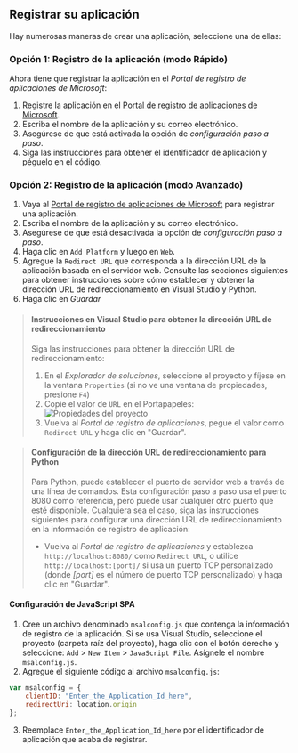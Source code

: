 
## <a name="register-your-application"></a>Registrar su aplicación

Hay numerosas maneras de crear una aplicación, seleccione una de ellas:

### <a name="option-1-register-your-application-express-mode"></a>Opción 1: Registro de la aplicación (modo Rápido)
Ahora tiene que registrar la aplicación en el *Portal de registro de aplicaciones de Microsoft*:

1.  Registre la aplicación en el [Portal de registro de aplicaciones de Microsoft](https://apps.dev.microsoft.com/portal/register-app?appType=singlePageApp&appTech=javascriptSpa&step=configure).
2.  Escriba el nombre de la aplicación y su correo electrónico.
3.  Asegúrese de que está activada la opción de *configuración paso a paso*.
4.  Siga las instrucciones para obtener el identificador de aplicación y péguelo en el código.

### <a name="option-2-register-your-application-advanced-mode"></a>Opción 2: Registro de la aplicación (modo Avanzado)

1. Vaya al [Portal de registro de aplicaciones de Microsoft](https://apps.dev.microsoft.com/portal/register-app) para registrar una aplicación.
2. Escriba el nombre de la aplicación y su correo electrónico. 
3. Asegúrese de que está desactivada la opción de *configuración paso a paso*.
4.  Haga clic en `Add Platform` y luego en `Web`.
5. Agregue la `Redirect URL` que corresponda a la dirección URL de la aplicación basada en el servidor web. Consulte las secciones siguientes para obtener instrucciones sobre cómo establecer y obtener la dirección URL de redireccionamiento en Visual Studio y Python.
6. Haga clic en *Guardar*

> #### <a name="visual-studio-instructions-for-obtaining-redirect-url"></a>Instrucciones en Visual Studio para obtener la dirección URL de redireccionamiento
> Siga las instrucciones para obtener la dirección URL de redireccionamiento:
> 1.    En el *Explorador de soluciones*, seleccione el proyecto y fíjese en la ventana `Properties` (si no ve una ventana de propiedades, presione `F4`)
> 2.    Copie el valor de `URL` en el Portapapeles:<br/> ![Propiedades del proyecto](media/active-directory-develop-guidedsetup-javascriptspa-configure/vs-project-properties-screenshot.png)<br />
> 3.    Vuelva al *Portal de registro de aplicaciones*, pegue el valor como `Redirect URL` y haga clic en "Guardar".

<p/>

> #### <a name="setting-redirect-url-for-python"></a>Configuración de la dirección URL de redireccionamiento para Python
> Para Python, puede establecer el puerto de servidor web a través de una línea de comandos. Esta configuración paso a paso usa el puerto 8080 como referencia, pero puede usar cualquier otro puerto que esté disponible. Cualquiera sea el caso, siga las instrucciones siguientes para configurar una dirección URL de redireccionamiento en la información de registro de aplicación:<br/>
> - Vuelva al *Portal de registro de aplicaciones* y establezca `http://localhost:8080/` como `Redirect URL`, o utilice `http://localhost:[port]/` si usa un puerto TCP personalizado (donde *[port]* es el número de puerto TCP personalizado) y haga clic en "Guardar".


#### <a name="configure-your-javascript-spa"></a>Configuración de JavaScript SPA

1.  Cree un archivo denominado `msalconfig.js` que contenga la información de registro de la aplicación. Si se usa Visual Studio, seleccione el proyecto (carpeta raíz del proyecto), haga clic con el botón derecho y seleccione: `Add` > `New Item` > `JavaScript File`. Asígnele el nombre `msalconfig.js`.
2.  Agregue el siguiente código al archivo `msalconfig.js`:

```javascript
var msalconfig = {
    clientID: "Enter_the_Application_Id_here",
    redirectUri: location.origin
};
```
<ol start="3">
<li>
Reemplace <code>Enter_the_Application_Id_here</code> por el identificador de aplicación que acaba de registrar.
</li>
</ol>
